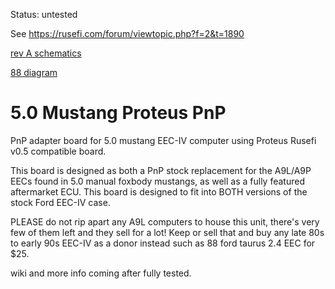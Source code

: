 Status: untested

See https://rusefi.com/forum/viewtopic.php?f=2&t=1890

[rev A schematics](https://github.com/rusefi/proteus-mustang5.0-60-pin/blob/main/boards/5.0mustangProteusPnP-a/board/5.0mustangProteusPnP-a-schematic.pdf)

[88 diagram](https://github.com/rusefi/rusefi/wiki/Ford-Fox-Body-(88-Ford-Mustang-302-V8))

# 5.0 Mustang Proteus PnP
PnP adapter board for 5.0 mustang EEC-IV computer using Proteus Rusefi v0.5 compatible board.

This board is designed as both a PnP stock replacement for the A9L/A9P EECs found in 5.0 manual foxbody mustangs, as well as a fully featured aftermarket ECU. This board is designed to fit into BOTH versions of the stock Ford EEC-IV case.

PLEASE do not rip apart any A9L computers to house this unit, there's very few of them left and they sell for a lot! Keep or sell that and buy any late 80s to early 90s EEC-IV as a donor instead such as 88 ford taurus 2.4 EEC for $25.

wiki and more info coming after fully tested.
